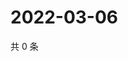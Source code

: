 # 2022-03-06

共 0 条

<!-- BEGIN WEIBO -->
<!-- 最后更新时间 Sun Mar 06 2022 22:10:26 GMT+0800 (China Standard Time) -->

<!-- END WEIBO -->
